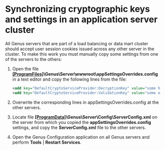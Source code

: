 # Synchronizing cryptographic keys and settings in an application server cluster

All Genus servers that are part of a load balancing or data mart cluster should accept user session cookies issued across any other server in the cluster. To make this work you must manually copy some settings from one of the servers to the others:

1. Open the file **[\[ProgramFiles\]][1]\Genus\Server\wwwroot\appSettingsOverrides.config** in a text editor and copy the following lines from the file:

    ```xml
    <add key="DefaultCryptoServiceProvider:DecryptionKey" value="some hexadecimal string here" />
    <add key="DefaultCryptoServiceProvider:ValidationKey" value="some other hexadecimal string here" />
    ```

2. Overwrite the corresponding lines in appSettingsOverrides.config at the other servers.
3. Locate file **[\[ProgramData\]][1]\Genus\Server\Config\ServerConfig.xml** on the server from which you copied the **appSettingsOverrides.config** settings, and copy the **ServerConfig.xml** file to the other servers.
4. Open the Genus Configuration application on all Genus servers and perform **Tools** | **Restart Services**.

[1]: ..\install-genus-special-folders.md
